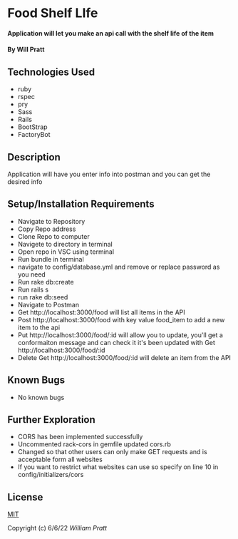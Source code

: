 #  Food Shelf LIfe

#### Application will let you make an api call with the shelf life of the item

#### By Will Pratt

## Technologies Used

* ruby
* rspec
* pry
* Sass
* Rails
* BootStrap
* FactoryBot


## Description

Application will have you enter info into postman and you can get the desired info

## Setup/Installation Requirements

* Navigate to Repository 
* Copy Repo address
* Clone Repo to computer
* Navigete to directory in terminal
* Open repo in VSC using terminal 
* Run bundle in terminal
* navigate to config/database.yml and remove or replace password as you need
* Run rake db:create
* Run rails s
* run rake db:seed
* Navigate to Postman
* Get http://localhost:3000/food will list all items in the API
* Post http://localhost:3000/food with key value food_item to add a new item to the api
* Put http://localhost:3000/food/:id will allow you to update, you'll get a conformaiton message and can check it it's been updated with Get http://localhost:3000/food/:id
* Delete Get http://localhost:3000/food/:id will delete an item from the API

## Known Bugs

* No known bugs

## Further Exploration

* CORS has been implemented successfully
* Uncommented rack-cors in gemfile updated cors.rb 
* Changed so that other users can only make GET requests and is acceptable form all websites
* If you want to restrict what websites can use so specify on line 10 in config/initializers/cors

## License

[MIT](https://opensource.org/licenses/MIT)

Copyright (c) 6/6/22 _William Pratt_